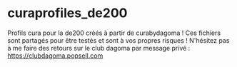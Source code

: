 # curaprofiles_de200
Profils cura pour la de200 créés à partir de curabydagoma ! Ces fichiers sont partagés pour être testés et sont à vos propres risques ! N'hésitez pas à me faire des retours sur le club dagoma par message privé : https://clubdagoma.popsell.com 
